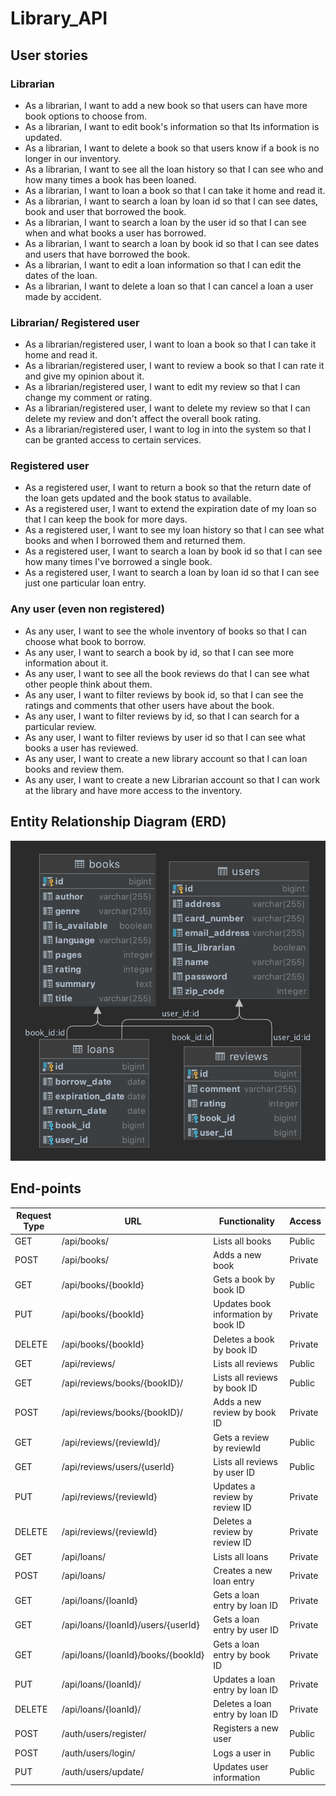 # Library_API

## User stories
### Librarian
- As a librarian, I want to add a new book so that users can have more book options to choose from.
- As a librarian, I want to edit book's information so that Its information is updated.
- As a librarian, I want to delete a book so that users know if a book is no longer in our inventory.
- As a librarian, I want to see all the loan history so that I can see who and how many times a book has been loaned.
- As a librarian, I want to loan a book so that I can take it home and read it.
- As a librarian, I want to search a loan by loan id so that I can see dates, book and user that borrowed the book.
- As a librarian, I want to search a loan by the user id so that I can see when and what books a user has borrowed.
- As a librarian, I want to search a loan by book id so that I can see dates and users that have borrowed the book.
- As a librarian, I want to edit a loan information so that I can edit the dates of the loan.
- As a librarian, I want to delete a loan so that I can cancel a loan a user made by accident.


### Librarian/ Registered user
- As a librarian/registered user, I want to loan a book so that I can take it home and read it.
- As a librarian/registered user, I want to review a book so that I can rate it and give my opinion about it.
- As a librarian/registered user, I want to edit my review so that I can change my comment or rating.
- As a librarian/registered user, I want to delete my review so that I can delete my review and don't affect the overall book rating.
- As a librarian/registered user, I want to log in into the system so that I can be granted access to certain services.


### Registered user
- As a registered user, I want to return a book so that the return date of the loan gets updated and the book status to available.
- As a registered user, I want to extend the expiration date of my loan so that I can keep the book for more days.
- As a registered user, I want to see my loan history so that I can see what books and when I borrowed them and returned them.
- As a registered user, I want to search a loan by book id so that I can see how many times I've borrowed a single book.
- As a registered user, I want to search a loan by loan id so that I can see just one particular loan entry.


### Any user (even non registered)
- As any user, I want to see the whole inventory of books so that I can choose what book to borrow.
- As any user, I want to search a book by id, so that I can see more information about it.
- As any user, I want to see all the book reviews do that I can see what other people think about them.
- As any user, I want to filter reviews by book id, so that I can see the ratings and comments that other users have about the book.
- As any user, I want to filter reviews by id, so that I can search for a particular review.
- As any user, I want to filter reviews by user id so that I can see what books a user has reviewed.
- As any user, I want to create a new library account so that I can loan books and review them.
- As any user, I want to create a new Librarian account so that I can work at the library and have more access to the inventory.


## Entity Relationship Diagram (ERD)
![Alt text](./images/erDiagram.png "Library API ERD Diagram")



## End-points
| Request Type | URL                                | Functionality                           | Access  |
|--------------|------------------------------------|-----------------------------------------|---------|
| GET          | /api/books/                        | Lists all books                         | Public  |
| POST         | /api/books/                        | Adds a new book                         | Private |
| GET          | /api/books/{bookId}                | Gets a book by book ID                  | Public  |
| PUT          | /api/books/{bookId}                | Updates book information by book ID     | Private |
| DELETE       | /api/books/{bookId}                | Deletes a book by book ID               | Private |
| GET          | /api/reviews/                      | Lists all reviews                       | Public  |
| GET          | /api/reviews/books/{bookID}/       | Lists all reviews by book ID            | Public  |
| POST         | /api/reviews/books/{bookID}/       | Adds a new review by book ID            | Private |
| GET          | /api/reviews/{reviewId}/           | Gets a review by reviewId               | Public  |
| GET          | /api/reviews/users/{userId}        | Lists all reviews by user ID            | Public  |
| PUT          | /api/reviews/{reviewId}            | Updates a review by review ID           | Private |
| DELETE       | /api/reviews/{reviewId}            | Deletes a review by review ID           | Private |
| GET          | /api/loans/                        | Lists all loans                         | Private |
| POST         | /api/loans/                        | Creates a new loan entry                | Private |
| GET          | /api/loans/{loanId}                | Gets a loan entry by loan ID            | Private |
| GET          | /api/loans/{loanId}/users/{userId} | Gets a loan entry by user ID            | Private |
| GET          | /api/loans/{loanId}/books/{bookId} | Gets a loan entry by book ID            | Private |
| PUT          | /api/loans/{loanId}/               | Updates a loan entry by loan ID         | Private |
| DELETE       | /api/loans/{loanId}/               | Deletes a loan entry by loan ID         | Private |
| POST         | /auth/users/register/              | Registers a new user                    | Public  |
| POST         | /auth/users/login/                 | Logs a user in                          | Public  |
| PUT          | /auth/users/update/                | Updates user information                | Public  |
